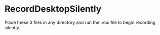 # RecordDesktopSilently

Place these 3 files in any directory and run the .vbs file to begin recording silently.

